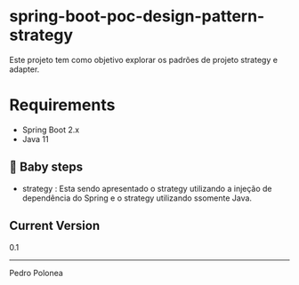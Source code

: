 # spring-boot-poc-design-pattern-strategy
Este projeto tem como objetivo explorar os padrões de projeto strategy e adapter.

# Requirements
* Spring Boot 2.x
* Java 11

## :baby: Baby steps
* strategy : Esta sendo apresentado o strategy utilizando a injeção de dependência do Spring e o strategy utilizando ssomente Java.

## Current Version
0.1
___
Pedro Polonea
